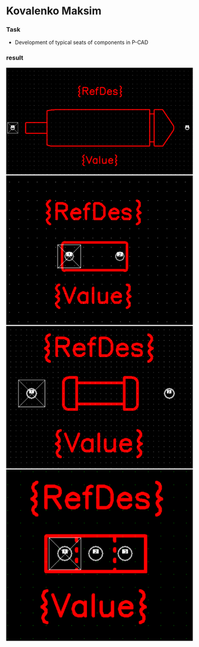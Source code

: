 # Kovalenko Maksim

### Task

* Development of typical seats of components in P-CAD

### result

![result](polarized_capacitor_pattern.png)
![result](Capasitor_pattern.png)
![result](constant_resistor_pattern.png)
![result](npn_transistor_pattern.png)
